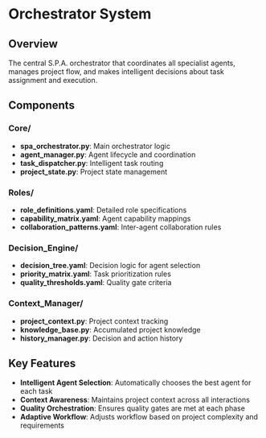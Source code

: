 
# Orchestrator System

## Overview
The central S.P.A. orchestrator that coordinates all specialist agents, manages project flow, and makes intelligent decisions about task assignment and execution.

## Components

### Core/
- **spa_orchestrator.py**: Main orchestrator logic
- **agent_manager.py**: Agent lifecycle and coordination
- **task_dispatcher.py**: Intelligent task routing
- **project_state.py**: Project state management

### Roles/
- **role_definitions.yaml**: Detailed role specifications
- **capability_matrix.yaml**: Agent capability mappings
- **collaboration_patterns.yaml**: Inter-agent collaboration rules

### Decision_Engine/
- **decision_tree.yaml**: Decision logic for agent selection
- **priority_matrix.yaml**: Task prioritization rules
- **quality_thresholds.yaml**: Quality gate criteria

### Context_Manager/
- **project_context.py**: Project context tracking
- **knowledge_base.py**: Accumulated project knowledge
- **history_manager.py**: Decision and action history

## Key Features
- **Intelligent Agent Selection**: Automatically chooses the best agent for each task
- **Context Awareness**: Maintains project context across all interactions
- **Quality Orchestration**: Ensures quality gates are met at each phase
- **Adaptive Workflow**: Adjusts workflow based on project complexity and requirements
